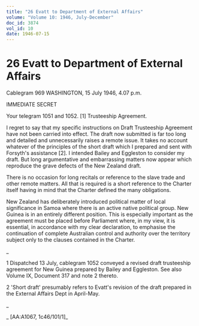 ```yaml
---
title: "26 Evatt to Department of External Affairs"
volume: "Volume 10: 1946, July-December"
doc_id: 3874
vol_id: 10
date: 1946-07-15
---
```


# 26 Evatt to Department of External Affairs

Cablegram 969 WASHINGTON, 15 July 1946, 4.07 p.m.

IMMEDIATE SECRET

Your telegram 1051 and 1052. [1] Trusteeship Agreement.

I regret to say that my specific instructions on Draft Trusteeship Agreement have not been carried into effect. The draft now submitted is far too long and detailed and unnecessarily raises a remote issue. It takes no account whatever of the principles of the short draft which I prepared and sent with Forsyth's assistance [2]. I intended Bailey and Eggleston to consider my draft. But long argumentative and embarrassing matters now appear which reproduce the grave defects of the New Zealand draft.

There is no occasion for long recitals or reference to the slave trade and other remote matters. All that is required is a short reference to the Charter itself having in mind that the Charter defined the many obligations.

New Zealand has deliberately introduced political matter of local significance in Samoa where there is an active native political group. New Guinea is in an entirely different position. This is especially important as the agreement must be placed before Parliament where, in my view, it is essential, in accordance with my clear declaration, to emphasise the continuation of complete Australian control and authority over the territory subject only to the clauses contained in the Charter.

_

1 Dispatched 13 July, cablegram 1052 conveyed a revised draft trusteeship agreement for New Guinea prepared by Bailey and Eggleston. See also Volume IX, Document 317 and note 2 thereto.

2 'Short draft' presumably refers to Evatt's revision of the draft prepared in the External Affairs Dept in April-May.

_

_ [AA:A1067, 1c46/101/1]_
